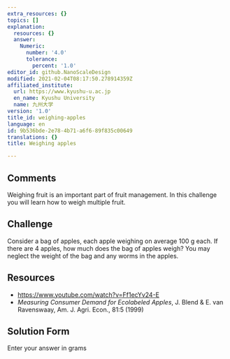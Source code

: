 ```yaml
---
extra_resources: {}
topics: []
explanation:
  resources: {}
  answer:
    Numeric:
      number: '4.0'
      tolerance:
        percent: '1.0'
editor_id: github.NanoScaleDesign
modified: 2021-02-04T08:17:50.278914359Z
affiliated_institute:
  url: https://www.kyushu-u.ac.jp
  en_name: Kyushu University
  name: 九州大学
version: '1.0'
title_id: weighing-apples
language: en
id: 9b536bde-2e78-4b71-a6f6-89f835c00649
translations: {}
title: Weighing apples

---
```


## Comments
Weighing fruit is an important part of fruit management. In this challenge you will learn how to weigh multiple fruit.

## Challenge
Consider a bag of apples, each apple weighing on average 100 g each. If there are 4 apples, how much does the bag of apples weigh? You may neglect the weight of the bag and any worms in the apples.

## Resources
- https://www.youtube.com/watch?v=Ff1ecYv24-E
- _Measuring Consumer Demand for Ecolabeled Apples_, J. Blend & E. van Ravenswaay, Am. J. Agri. Econ., 81:5 (1999)


## Solution Form
Enter your answer in grams


